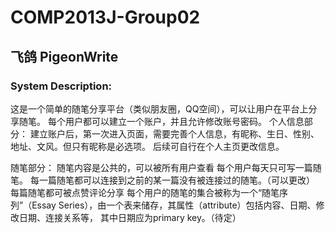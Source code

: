 # COMP2013J-Group02

## 飞鸽 PigeonWrite

### System Description:
这是一个简单的随笔分享平台（类似朋友圈，QQ空间），可以让用户在平台上分享随笔。
每个用户都可以建立一个账户，并且允许修改账号密码。
个人信息部分：
建立账户后，第一次进入页面，需要完善个人信息，有昵称、生日、性别、地址、文风。但只有昵称是必选项。
后续可自行在个人主页更改信息。

随笔部分：
随笔内容是公共的，可以被所有用户查看
每个用户每天只可写一篇随笔。
每一篇随笔都可以连接到之前的某一篇没有被连接过的随笔。（可以更改）
每篇随笔都可被点赞评论分享
每个用户的随笔的集合被称为一个“随笔序列”（Essay Series），由一个表来储存，其属性（attribute）包括内容、日期、修改日期、连接关系等，
其中日期应为primary key。（待定）

